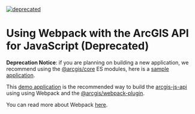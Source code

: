 [![deprecated](http://badges.github.io/stability-badges/dist/deprecated.svg)](http://github.com/badges/stability-badges)

# Using Webpack with the ArcGIS API for JavaScript (Deprecated)

**Deprecation Notice**: if you are planning on building a new application, we recommend using the [@arcgis/core](https://developers.arcgis.com/javascript/latest/es-modules/) ES modules, here is a [sample application](https://github.com/Esri/jsapi-resources/tree/master/esm-samples/webpack).

This [demo application](demo/) is the recommended way to build the [arcgis-js-api](https://github.com/Esri/arcgis-js-api) using using Webpack and the [@arcgis/webpack-plugin](https://github.com/Esri/arcgis-webpack-plugin).

You can read more about Webpack [here](https://webpack.js.org/).
